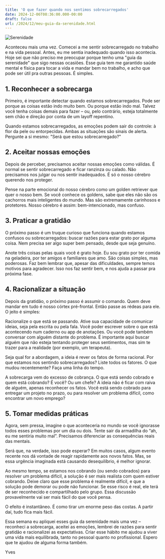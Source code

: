 ```yaml
---
title: 'O que fazer quando nos sentimos sobrecarregados'
date: 2024-12-06T08:36:00.000-00:00
draft: false
url: /2024/12/meu-guia-da-serenidade.html
---
```


![Serenidade](/images/serenidade.png)

Aconteceu mais uma vez. Comecei a me sentir sobrecarregado no trabalho e na vida pessoal. Antes, eu me sentia inadequado quando isso acontecia. Hoje sei que não preciso me preocupar porque tenho uma "guia da serenidade" que sigo nessas ocasiões. Esse guia tem me garantido saúde mental e física para tocar a vida e mandar bem no trabalho, e acho que pode ser útil pra outras pessoas. É simples.

## 1. Reconhecer a sobrecarga
Primeiro, é importante detectar quando estamos sobrecarregados. Pode ser porque as coisas estão indo muito bem. Ou porque estão indo mal. Talvez você tenha coisas demais para fazer – ou, pelo contrário, esteja totalmente sem chão e direção por conta de um layoff repentino.

Quando estamos sobrecarregados, as emoções podem sair do controle: à flor da pele ou entorpecidas. Ambas as situações são sinais de alerta. Pergunte a si mesmo: "Será que estou sobrecarregado?"

## 2. Aceitar nossas emoções
Depois de perceber, precisamos aceitar nossas emoções como válidas. É normal se sentir sobrecarregado e ficar ranzinza ou calado. Não precisamos nos julgar ou nos sentir inadequados. É só o nosso cérebro querendo nos proteger.

Pense na parte emocional do nosso cérebro como um golden retriever que quer o nosso bem. Se você conhece os goldens, sabe que eles não são os cachorros mais inteligentes do mundo. Mas são extremamente carinhosos e protetores. Nosso cérebro é assim: bem-intencionado, mas confuso.

## 3. Praticar a gratidão
O próximo passo é um truque curioso que funciona quando estamos confusos ou sobrecarregados: buscar razões para estar grato por alguma coisa. Nem precisa ser algo super bem pensado, desde que seja genuíno.

Anote três coisas pelas quais você é grato hoje. Eu sou grato por ter comida na geladeira, por ter amigos e familiares que amo. São coisas simples, mas poderosas. Faz bem lembrar que, apesar das dificuldades, sempre temos motivos para agradecer. Isso nos faz sentir bem, e nos ajuda a passar pra próxima fase.

## 4. Racionalizar a situação

Depois da gratidão, o próximo passo é assumir o comando. Quem deve mandar em tudo é nosso córtex pré-frontal. Então passe as rédeas para ele. O jeito é simples:

Racionalize o que está se passando. Ative sua capacidade de comunicar ideias, seja pela escrita ou pela fala. Você poder escrever sobre o que está acontecendo num caderno ou app de anotações. Ou você pode também conversar com alguém distante do problema. É importante aqui buscar alguém que não esteja tentando proteger seus sentimentos, mas sim te trazer para a realidade (por exemplo, um terapeuta).

Seja qual for a abordagem, a ideia é rever os fatos de forma racional. Por que estamos nos sentindo sobrecarregados? Liste todos os fatores. O que mudou recentemente? Faça uma linha do tempo.

A sobrecarga vem do excesso de cobrança. O que está sendo cobrado e quem está cobrando? É você? Ou um chefe? A ideia não é ficar com raiva de alguém, apenas reconhecer os fatos. Você está sendo cobrado para entregar um projeto no prazo, ou para resolver um problema difícil, como encontrar um novo emprego?

## 5. Tomar medidas práticas
Agora, sem pressa, imagine o que aconteceria no mundo se você ignorasse todos esses problemas por um dia ou dois. Tente sair da armadilha do “ah, eu me sentiria muito mal”. Precisamos diferenciar as consequências reais das mentais.

Será que, na verdade, isso pode esperar? Em muitos casos, algum evento recente nos dá vontade de reagir rapidamente aos novos fatos. Mas, se essa urgência imaginada está causando desequilíbrio, é melhor ignorar.

Ao mesmo tempo, se estamos nos cobrando (ou sendo cobrados) para resolver um problema difícil, a solução é ser mais realista com quem estiver cobrando. Deixe claro que esse problema é realmente difícil, e que a solução pode demorar ou pode não funcionar. Se esse risco é real, ele terá de ser reconhecido e compartilhado pelo grupo. Essa discussão provavelmente vai ser mais fácil do que você pensa.

O efeito é instantâneo. É como tirar um enorme peso das costas. A partir daí, tudo fica mais fácil.

Essa semana eu apliquei esses guia da serenidade mais uma vez – reconheci a sobrecarga, aceitei as emoções, lembrei de razões para sentir gratidão e racionalizei as expectativas. Criar esse hábito me ajudou a viver uma vida mais equilibrada, tanto no pessoal quanto no profissional. Espero que te ajudou de alguma forma também.

Yves
